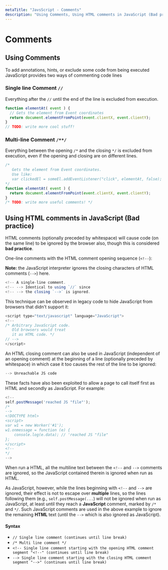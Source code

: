 ```yaml
---
metaTitle: "JavsScript - Comments"
description: "Using Comments, Using HTML comments in JavaScript (Bad practice)"
---
```


# Comments




## Using Comments


To add annotations, hints, or exclude some code from being executed JavaScript provides two ways of commenting code lines

### Single line Comment `//`

Everything after the `//` until the end of the line is excluded from execution.

```js
function elementAt( event ) {
  // Gets the element from Event coordinates
  return document.elementFromPoint(event.clientX, event.clientY);
}
// TODO: write more cool stuff!

```

### Multi-line Comment `/**/`

Everything between the opening `/*` and the closing `*/` is excluded from execution, even if the opening and closing are on different lines.

```js
/*
   Gets the element from Event coordinates.
   Use like: 
   var clickedEl = someEl.addEventListener("click", elementAt, false);
*/
function elementAt( event ) {
  return document.elementFromPoint(event.clientX, event.clientY);
}
/* TODO: write more useful comments! */

```



## Using HTML comments in JavaScript (Bad practice)


HTML comments (optionally preceded by whitespace) will cause code (on the same line) to be ignored by the browser also, though this is considered **bad practice**.

One-line comments with the HTML comment opening sequence (`<!--`):

> 
**Note:** the JavaScript interpreter ignores the closing characters of HTML comments (`-->`) here.


```js
<!-- A single-line comment.
<!-- --> Identical to using `//` since
<!-- --> the closing `-->` is ignored.

```

This technique can be observed in legacy code to hide JavaScript from browsers that didn't support it:

```js
<script type="text/javascript" language="JavaScript">
<!--
/* Arbitrary JavaScript code.
   Old browsers would treat
   it as HTML code. */
// -->
</script>

```

An HTML closing comment can also be used in JavaScript (independent of an opening comment) at the beginning of a line (optionally preceded by whitespace) in which case it too causes the rest of the line to be ignored:

```js
--> Unreachable JS code

```

These facts have also been exploited to allow a page to call itself first as HTML and secondly as JavaScript. For example:

```js
<!--
self.postMessage('reached JS "file"');
/*
-->
<!DOCTYPE html>
<script>
var w1 = new Worker('#1');
w1.onmessage = function (e) {
    console.log(e.data); // 'reached JS "file"
};
</script>
<!--
*/
-->

```

When run a HTML, all the multiline text between the `<!--` and `-->` comments are ignored, so the JavaScript contained therein is ignored when run as HTML.

As JavaScript, however, while the lines beginning with `<!--` and `-->` are ignored, their effect is not to escape over **multiple** lines, so the lines following them (e.g., `self.postMessage(...`) will not be ignored when run as JavaScript, at least until they reach a **JavaScript** comment, marked by `/*` and `*/`. Such JavaScript comments are used in the above example to ignore the remaining **HTML** text (until the `-->` which is also ignored as JavaScript).



#### Syntax


- `// Single line comment (continues until line break)`
- `/* Multi line comment */`
- `<!-- Single line comment starting with the opening HTML comment segment "<!--" (continues until line break)`
- `--> Single line comment starting with the closing HTML comment segment "-->" (continues until line break)`

